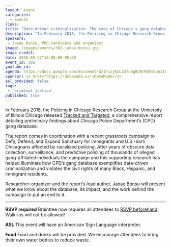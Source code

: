 ```yaml
---
layout: event
categories: 
  - events
links:
title: "Data-driven criminalization: The case of Chicago's gang database"
description: "In February 2018, the Policing in Chicago Research Group at the University of Illinois Chicago released Tracked and Targeted, a comprehensive report detailing preliminary findings about Chicago Police Department’s (CPD) gang database. Researcher-organizer and the report’s lead author, Janae Bonsu will present what we know about the database, its impact, and the work behind the campaign to put an end to it."
speakers:
 - Janae Bonsu, PhD candidate and organizer
image: /images/events/302-janae-bonsu.jpg
image_credit: 
date: 2018-05-22T18:00:00-05:00
event_id: 302
youtube_id: 
agenda: https://docs.google.com/document/d/1FixjKaL14Tu8g8UNrMdmS8JnZiWN9ZPvwVQrfOvUeCg/edit#
sponsor: <a href='https://datamade.us'>DataMade</a>
asl_provided: false
tags: 
 - 'criminal justice'
published: true
---
```


In February 2018, the Policing in Chicago Research Group at the University of Illinois Chicago released [Tracked and Targeted](http://erasethedatabase.com/wp-content/uploads/2018/02/Tracked-Targeted-0217.pdf), a comprehensive report detailing preliminary findings about Chicago Police Department’s (CPD) gang database. 

The report comes in coordination with a recent grassroots campaign to Defy, Defend, and Expand Sanctuary for immigrants and U.S.-born Chicagoans affected by racialized policing. After years of obscure data collection, surveillance, and predictive policing of thousands of alleged gang-affiliated individuals the campaign and this supporting research has helped illuminate how CPD’s gang database exemplifies data-driven criminalization and violates the civil rights of many Black, Hispanic, and immigrant residents.

Researcher-organizer and the report’s lead author, [Janae Bonsu](https://twitter.com/janaebonsu) will present what we know about the database, its impact, and the work behind the campaign to put an end to it. 

---

**RSVP required** Braintree now requires all attendees to [RSVP beforehand](https://www.eventbrite.com/e/chi-hack-night-registration-41703945624). Walk-ins will not be allowed!

**ASL** This event will have an American Sign Language interpreter.

**Food** Food and drinks will be provided. We encourage attendees to bring their own water bottles to reduce waste.